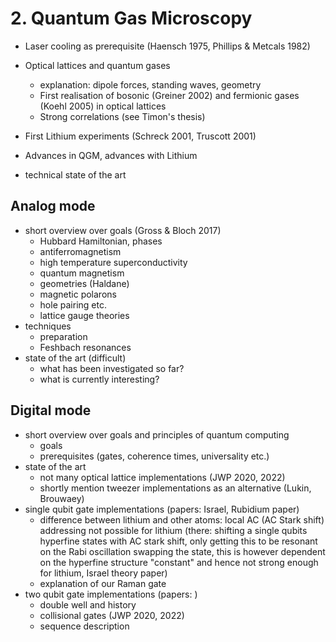 # 2. Quantum Gas Microscopy

- Laser cooling as prerequisite (Haensch 1975, Phillips & Metcals 1982)

- Optical lattices and quantum gases
    - explanation: dipole forces, standing waves, geometry
    - First realisation of bosonic (Greiner 2002) and fermionic gases (Koehl 2005) in optical lattices
    - Strong correlations (see Timon's thesis)

- First Lithium experiments (Schreck 2001, Truscott 2001)
- Advances in QGM, advances with Lithium
- technical state of the art

## Analog mode
- short overview over goals (Gross & Bloch 2017)
    - Hubbard Hamiltonian, phases
    - antiferromagnetism
    - high temperature superconductivity
    - quantum magnetism
    - geometries (Haldane)
    - magnetic polarons
    - hole pairing etc.
    - lattice gauge theories
- techniques
    - preparation
    - Feshbach resonances
- state of the art (difficult)
    - what has been investigated so far?
    - what is currently interesting?

## Digital mode
- short overview over goals and principles of quantum computing
    - goals
    - prerequisites (gates, coherence times, universality etc.)
- state of the art
    - not many optical lattice implementations (JWP 2020, 2022)
    - shortly mention tweezer implementations as an alternative (Lukin, Brouwaey)
- single qubit gate implementations (papers: Israel, Rubidium paper)
    - difference between lithium and other atoms: local AC (AC Stark shift) addressing not possible for lithium (there: shifting a single qubits hyperfine states with AC stark shift, only getting this to be resonant on the Rabi oscillation swapping the state, this is however dependent on the hyperfine structure "constant" and hence not strong enough for lithium, Israel theory paper)
    - explanation of our Raman gate
- two qubit gate implementations (papers: )
    - double well and history
    - collisional gates (JWP 2020, 2022)
    - sequence description
